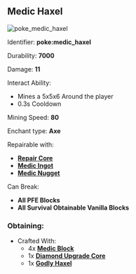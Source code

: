 ## Medic Haxel
![poke_medic_haxel](https://github.com/ItsMePok/PFE/assets/136857747/42a5f36e-372c-46b8-b949-df7430ba5462)

Identifier: **poke:medic_haxel**

Durability: **7000**

Damage: **11**

Interact Ability:
* Mines a 5x5x6 Around the player
* 0.3s Cooldown

Mining Speed: **80**

Enchant type: **Axe**

Repairable with:
* **[Repair Core](https://github.com/ItsMePok/PFE/wiki/Repair-Core)**
* **[Medic Ingot](https://github.com/ItsMePok/PFE/wiki/Medic-Ingot)**
* **[Medic Nugget](https://github.com/ItsMePok/PFE/wiki/Medic-Nugget)**

Can Break:
* **All PFE Blocks**
* **All Survival Obtainable Vanilla Blocks**

### Obtaining:
* Crafted With:
    * 4x **[Medic Block](https://github.com/ItsMePok/PFE/wiki/Medic-Block)**
    * 1x **[Diamond Upgrade Core](https://github.com/ItsMePok/PFE/wiki/Diamond-Upgrade-Core)**
    * 1x **[Godly Haxel](https://github.com/ItsMePok/PFE/wiki/Godly-Haxel)**
